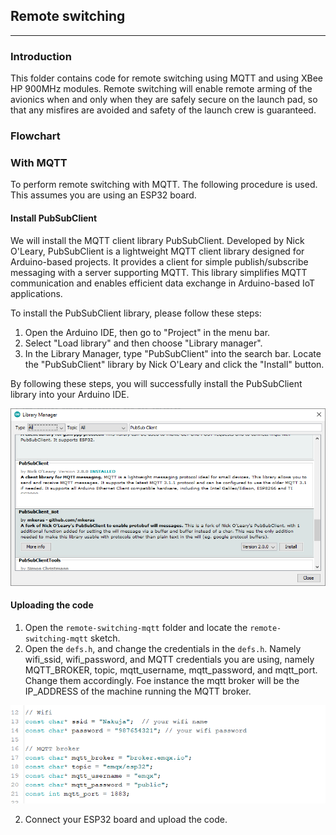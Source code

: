 ## Remote switching 
---
### Introduction
This folder contains code for remote switching using MQTT and using XBee HP 900MHz modules. Remote switching will enable remote arming of the avionics when and only when they are safely secure on the launch pad, so that any misfires are avoided and safety of the launch crew is guaranteed. 

### Flowchart 


### With MQTT
To perform remote switching with MQTT. The following procedure is used. This assumes you are using an ESP32 board. 

#### Install PubSubClient
We will install the MQTT client library PubSubClient. Developed by Nick O'Leary, PubSubClient is a lightweight MQTT client library designed for Arduino-based projects. It provides a client for simple publish/subscribe messaging with a server supporting MQTT. This library simplifies MQTT communication and enables efficient data exchange in Arduino-based IoT applications.

To install the PubSubClient library, please follow these steps:

1. Open the Arduino IDE, then go to "Project" in the menu bar.
2. Select "Load library" and then choose "Library manager".
3. In the Library Manager, type "PubSubClient" into the search bar.
Locate the "PubSubClient" library by Nick O'Leary and click the "Install" button.

By following these steps, you will successfully install the PubSubClient library into your Arduino IDE.

![pub-subclient](./images/pub-sub.png)

#### Uploading the code
1. Open the ```remote-switching-mqtt``` folder and locate the ```remote-switching-mqtt``` sketch. 
2. Open the ```defs.h```, and change the credentials in the ```defs.h```. Namely wifi_ssid, wifi_password, and MQTT credentials you are using, namely MQTT_BROKER, topic, mqtt_username, mqtt_password, and mqtt_port. Change them accordingly. Foe instance the mqtt broker will be the IP_ADDRESS of the machine running the MQTT broker.

![parameters](./images/parameters.png)

2. Connect your ESP32 board and upload the code. 


